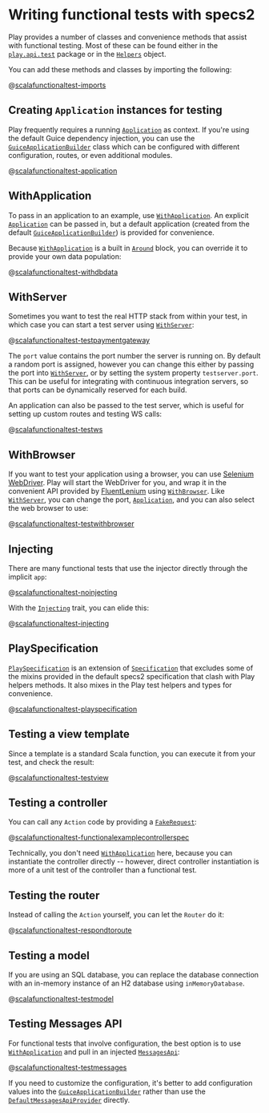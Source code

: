 <!--- Copyright (C) from 2022 The Play Framework Contributors <https://github.com/playframework>, 2011-2021 Lightbend Inc. <https://www.lightbend.com> -->

# Writing functional tests with specs2

Play provides a number of classes and convenience methods that assist with functional testing.  Most of these can be found either in the [`play.api.test`](api/scala/play/api/test/index.html) package or in the [`Helpers`](api/scala/play/api/test/Helpers$.html) object.

You can add these methods and classes by importing the following:

@[scalafunctionaltest-imports](code/specs2/ScalaFunctionalTestSpec.scala)

## Creating `Application` instances for testing

Play frequently requires a running [`Application`](api/scala/play/api/Application.html) as context. If you're using the default Guice dependency injection, you can use the [`GuiceApplicationBuilder`](api/scala/play/api/inject/guice/GuiceApplicationBuilder.html) class which can be configured with different configuration, routes, or even additional modules.

@[scalafunctionaltest-application](code/specs2/ScalaFunctionalTestSpec.scala)

## WithApplication

To pass in an application to an example, use [`WithApplication`](api/scala/play/api/test/WithApplication.html).  An explicit [`Application`](api/scala/play/api/Application.html) can be passed in, but a default application (created from the default [`GuiceApplicationBuilder`](api/scala/play/api/inject/guice/GuiceApplicationBuilder.html)) is provided for convenience.

Because [`WithApplication`](api/scala/play/api/test/WithApplication.html) is a built in [`Around`](https://etorreborre.github.io/specs2/guide/SPECS2-3.6.6/org.specs2.guide.Contexts.html#aroundeach) block, you can override it to provide your own data population:

@[scalafunctionaltest-withdbdata](code/specs2/WithDbDataSpec.scala)

## WithServer

Sometimes you want to test the real HTTP stack from within your test, in which case you can start a test server using [`WithServer`](api/scala/play/api/test/WithServer.html):

@[scalafunctionaltest-testpaymentgateway](code/specs2/ScalaFunctionalTestSpec.scala)

The `port` value contains the port number the server is running on.  By default a random port is assigned, however you can change this either by passing the port into [`WithServer`](api/scala/play/api/test/WithServer.html), or by setting the system property `testserver.port`.  This can be useful for integrating with continuous integration servers, so that ports can be dynamically reserved for each build.

An application can also be passed to the test server, which is useful for setting up custom routes and testing WS calls:

@[scalafunctionaltest-testws](code/specs2/ScalaFunctionalTestSpec.scala)

## WithBrowser

If you want to test your application using a browser, you can use [Selenium WebDriver](https://github.com/seleniumhq/selenium). Play will start the WebDriver for you, and wrap it in the convenient API provided by [FluentLenium](https://github.com/FluentLenium/FluentLenium) using [`WithBrowser`](api/scala/play/api/test/WithBrowser.html).  Like [`WithServer`](api/scala/play/api/test/WithServer.html), you can change the port, [`Application`](api/scala/play/api/Application.html), and you can also select the web browser to use:

@[scalafunctionaltest-testwithbrowser](code/specs2/ScalaFunctionalTestSpec.scala)

## Injecting

There are many functional tests that use the injector directly through the implicit `app`:

@[scalafunctionaltest-noinjecting](code/specs2/ExampleHelpersSpec.scala)

With the [`Injecting`](api/scala/play/api/test/Injecting.html) trait, you can elide this:

@[scalafunctionaltest-injecting](code/specs2/ExampleHelpersSpec.scala)

## PlaySpecification

[`PlaySpecification`](api/scala/play/api/test/PlaySpecification.html) is an extension of [`Specification`](https://etorreborre.github.io/specs2/api/SPECS2-3.6.6/index.html#org.specs2.mutable.Specification) that excludes some of the mixins provided in the default specs2 specification that clash with Play helpers methods.  It also mixes in the Play test helpers and types for convenience.

@[scalafunctionaltest-playspecification](code/specs2/ExamplePlaySpecificationSpec.scala)

## Testing a view template

Since a template is a standard Scala function, you can execute it from your test, and check the result:

@[scalafunctionaltest-testview](code/specs2/ScalaFunctionalTestSpec.scala)

## Testing a controller

You can call any `Action` code by providing a [`FakeRequest`](api/scala/play/api/test/FakeRequest.html):

@[scalafunctionaltest-functionalexamplecontrollerspec](code/specs2/FunctionalExampleControllerSpec.scala)

Technically, you don't need [`WithApplication`](api/scala/play/api/test/WithApplication.html) here, because you can instantiate the controller directly -- however, direct controller instantiation is more of a unit test of the controller than a functional test.

## Testing the router

Instead of calling the `Action` yourself, you can let the `Router` do it:

@[scalafunctionaltest-respondtoroute](code/specs2/ScalaFunctionalTestSpec.scala)

## Testing a model

If you are using an SQL database, you can replace the database connection with an in-memory instance of an H2 database using `inMemoryDatabase`.

@[scalafunctionaltest-testmodel](code/specs2/ScalaFunctionalTestSpec.scala)

## Testing Messages API

For functional tests that involve configuration, the best option is to use [`WithApplication`](api/scala/play/api/test/WithApplication.html) and pull in an injected [`MessagesApi`](api/scala/play/api/i18n/MessagesApi.html):

@[scalafunctionaltest-testmessages](code/specs2/ScalaFunctionalTestSpec.scala)

If you need to customize the configuration, it's better to add configuration values into the [`GuiceApplicationBuilder`](api/scala/play/api/inject/guice/GuiceApplicationBuilder.html) rather than use the [`DefaultMessagesApiProvider`](api/scala/play/api/i18n/DefaultMessagesApiProvider.html) directly.
